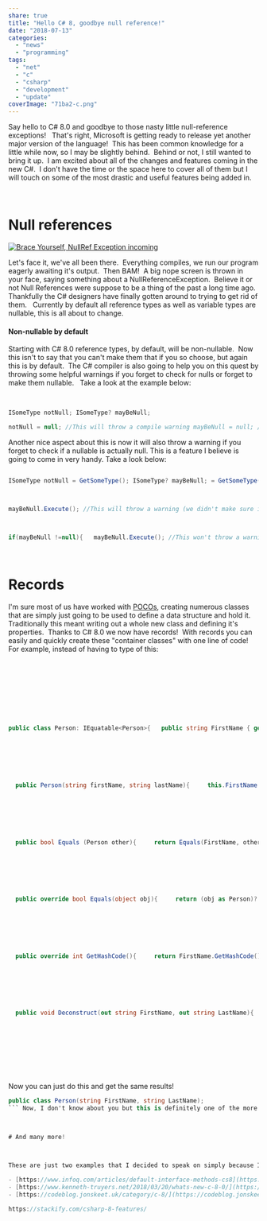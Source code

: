 ```yaml
---
share: true
title: "Hello C# 8, goodbye null reference!"
date: "2018-07-13"
categories: 
  - "news"
  - "programming"
tags: 
  - "net"
  - "c"
  - "csharp"
  - "development"
  - "update"
coverImage: "71ba2-c.png"
---
```


Say hello to C# 8.0 and goodbye to those nasty little null-reference exceptions!   That's right, Microsoft is getting ready to release yet another major version of the language!  This has been common knowledge for a little while now, so I may be slightly behind.  Behind or not, I still wanted to bring it up.  I am excited about all of the changes and features coming in the new C#.  I don't have the time or the space here to cover all of them but I will touch on some of the most drastic and useful features being added in.

 

# Null references

[![Brace Yourself, NullRef Exception incoming](8535e-brace-yourself-nullreferenceexception-incoming.jpg)](8535e-brace-yourself-nullreferenceexception-incoming.jpg)

Let's face it, we've all been there.  Everything compiles, we run our program eagerly awaiting it's output.  Then BAM!  A big nope screen is thrown in your face, saying something about a NullReferenceException.  Believe it or not Null References were suppose to be a thing of the past a long time ago.  Thankfully the C# designers have finally gotten around to trying to get rid of them.   Currently by default all reference types as well as variable types are nullable, this is all about to change.

#### Non-nullable by default

Starting with C# 8.0 reference types, by default, will be non-nullable.  Now this isn't to say that you can't make them that if you so choose, but again this is by default.  The C# compiler is also going to help you on this quest by throwing some helpful warnings if you forget to check for nulls or forget to make them nullable.   Take a look at the example below:

 

```csharp
ISomeType notNull; ISomeType? mayBeNull;

notNull = null; //This will throw a compile warning mayBeNull = null; //This won't
```

Another nice aspect about this is now it will also throw a warning if you forget to check if a nullable is actually null. This is a feature I believe is going to come in very handy. Take a look below:

```csharp

ISomeType notNull = GetSomeType(); ISomeType? mayBeNull; = GetSomeType();



mayBeNull.Execute(); //This will throw a warning (we didn't make sure it wasn't null!) notNull.Execute(); //This will run fine



if(mayBeNull !=null){   mayBeNull.Execute(); //This won't throw a warning (because we checked) }

```

 

# Records

I'm sure most of us have worked with [POCOs](https://en.wikipedia.org/wiki/Plain_old_CLR_object), creating numerous classes that are simply just going to be used to define a data structure and hold it.  Traditionally this meant writing out a whole new class and defining it's properties.  Thanks to C# 8.0 we now have records!  With records you can easily and quickly create these "container classes" with one line of code!  For example, instead of having to type of this:

 

```csharp

 



 

public class Person: IEquatable<Person>{   public string FirstName { get; }   public string LastName { get; }

 



 

  public Person(string firstName, string lastName){     this.FirstName = firstName;     this.LastName = lastName;   }

 



 

  public bool Equals (Person other){     return Equals(FirstName, other.FirstName) && Equals(LastName, other.LastName);   }

 



 

  public override bool Equals(object obj){     return (obj as Person)?.Equals(this) == true;   }

 



 

  public override int GetHashCode(){     return FirstName.GetHashCode() + LastName.GetHashCode();   }

 



 

  public void Deconstruct(out string FirstName, out string LastName){     FirstName = this.FirstName;     LastName = this.LastName;   } }

 



 

```

 

Now you can just do this and get the same results!

```csharp
public class Person(string FirstName, string LastName);
``` Now, I don't know about you but this is definitely one of the more helpful features that I've seen.

 

# And many more!

 

These are just two examples that I decided to speak on simply because I find them fascinating but there are many other features in C# 8.0!  Check out the links below to find out more!

- [https://www.infoq.com/articles/default-interface-methods-cs8](https://www.infoq.com/articles/default-interface-methods-cs8)
- [https://www.kenneth-truyers.net/2018/03/20/whats-new-c-8-0/](https://www.kenneth-truyers.net/2018/03/20/whats-new-c-8-0/)
- [https://codeblog.jonskeet.uk/category/c-8/](https://codeblog.jonskeet.uk/category/c-8/)

https://stackify.com/csharp-8-features/

